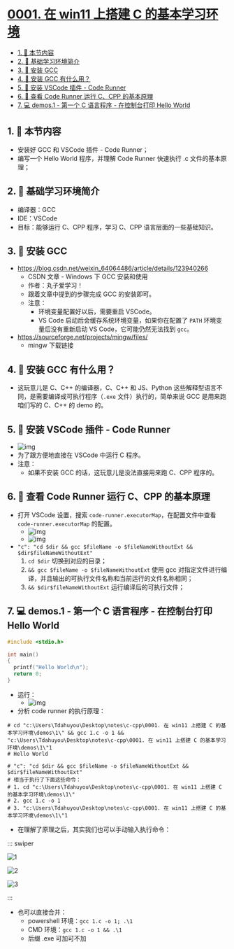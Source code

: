 # [0001. 在 win11 上搭建 C 的基本学习环境](https://github.com/tnotesjs/TNotes.c-cpp/tree/main/notes/0001.%20%E5%9C%A8%20win11%20%E4%B8%8A%E6%90%AD%E5%BB%BA%20C%20%E7%9A%84%E5%9F%BA%E6%9C%AC%E5%AD%A6%E4%B9%A0%E7%8E%AF%E5%A2%83)

<!-- region:toc -->

- [1. 🎯 本节内容](#1--本节内容)
- [2. 📒 基础学习环境简介](#2--基础学习环境简介)
- [3. 📒 安装 GCC](#3--安装-gcc)
- [4. 🤔 安装 GCC 有什么用？](#4--安装-gcc-有什么用)
- [5. 📒 安装 VSCode 插件 - Code Runner](#5--安装-vscode-插件---code-runner)
- [6. 📒 查看 Code Runner 运行 C、CPP 的基本原理](#6--查看-code-runner-运行-ccpp-的基本原理)
- [7. 💻 demos.1 - 第一个 C 语言程序 - 在控制台打印 Hello World](#7--demos1---第一个-c-语言程序---在控制台打印-hello-world)

<!-- endregion:toc -->

## 1. 🎯 本节内容

- 安装好 GCC 和 VSCode 插件 - Code Runner；
- 编写一个 Hello World 程序，并理解 Code Runner 快速执行 .c 文件的基本原理；

## 2. 📒 基础学习环境简介

- 编译器：GCC
- IDE：VSCode
- 目标：能够运行 C、CPP 程序，学习 C、CPP 语言层面的一些基础知识。

## 3. 📒 安装 GCC

- https://blog.csdn.net/weixin_64064486/article/details/123940266
  - CSDN 文章 - Windows 下 GCC 安装和使用
  - 作者：丸子爱学习！
  - 跟着文章中提到的步骤完成 GCC 的安装即可。
  - 注意：
    - 环境变量配置好以后，需要重启 VSCode。
    - VS Code 启动后会缓存系统环境变量，如果你在配置了 `PATH` 环境变量后没有重新启动 VS Code，它可能仍然无法找到 `gcc`。
- https://sourceforge.net/projects/mingw/files/
  - mingw 下载链接

## 4. 🤔 安装 GCC 有什么用？

- 这玩意儿是 C、C++ 的编译器，C、C++ 和 JS、Python 这些解释型语言不同，是需要编译成可执行程序（`.exe` 文件）执行的，简单来说 GCC 是用来跑咱们写的 C、C++ 的 demo 的。

## 5. 📒 安装 VSCode 插件 - Code Runner

- ![img](assets/2025-01-21-11-22-51.png)
- 为了跟方便地直接在 VSCode 中运行 C 程序。
- 注意：
  - 如果不安装 GCC 的话，这玩意儿是没法直接用来跑 C、CPP 程序的。

## 6. 📒 查看 Code Runner 运行 C、CPP 的基本原理

- 打开 VSCode 设置，搜索 `code-runner.executorMap`，在配置文件中查看 `code-runner.executorMap` 的配置。
  - ![img](assets/2025-01-21-11-33-53.png)
  - ![img](assets/2025-01-21-11-34-45.png)
- `"c": "cd $dir && gcc $fileName -o $fileNameWithoutExt && $dir$fileNameWithoutExt"`
  1. `cd $dir` 切换到对应的目录；
  2. `&& gcc $fileName -o $fileNameWithoutExt` 使用 gcc 对指定文件进行编译，并且输出的可执行文件名称和当前运行的文件名称相同；
  3. `&& $dir$fileNameWithoutExt` 运行编译后的可执行文件；

## 7. 💻 demos.1 - 第一个 C 语言程序 - 在控制台打印 Hello World

```c
#include <stdio.h>

int main()
{
  printf("Hello World\n");
  return 0;
}
```

- 运行：
  - ![img](assets/2025-01-21-13-07-22.png)
- 分析 code runner 的执行原理：

```shell
# cd "c:\Users\Tdahuyou\Desktop\notes\c-cpp\0001. 在 win11 上搭建 C 的基本学习环境\demos\1\" && gcc 1.c -o 1 && "c:\Users\Tdahuyou\Desktop\notes\c-cpp\0001. 在 win11 上搭建 C 的基本学习环境\demos\1\"1
# Hello World

# "c": "cd $dir && gcc $fileName -o $fileNameWithoutExt && $dir$fileNameWithoutExt"
# 相当于执行了下面这些命令：
# 1. cd "c:\Users\Tdahuyou\Desktop\notes\c-cpp\0001. 在 win11 上搭建 C 的基本学习环境\demos\1\"
# 2. gcc 1.c -o 1
# 3. "c:\Users\Tdahuyou\Desktop\notes\c-cpp\0001. 在 win11 上搭建 C 的基本学习环境\demos\1\"1
```

- 在理解了原理之后，其实我们也可以手动输入执行命令：

::: swiper

![1](./assets/2025-01-21-13-13-26.png)

![2](./assets/2025-01-21-13-19-06.png)

![3](./assets/2025-01-21-13-22-18.png)

:::

- 也可以直接合并：
  - powershell 环境：`gcc 1.c -o 1; .\1`
  - CMD 环境：`gcc 1.c -o 1 && .\1`
  - 后缀 .exe 可加可不加

